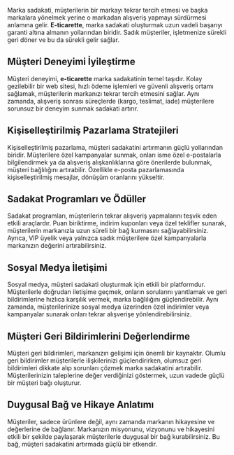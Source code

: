 Marka sadakati, müşterilerin bir markayı tekrar tercih etmesi ve başka markalara yönelmek yerine o markadan alışveriş yapmayı sürdürmesi anlamına gelir. <strong>E-ticarette</strong>, marka sadakati oluşturmak uzun vadeli başarıyı garanti altına almanın yollarından biridir. Sadık müşteriler, işletmenize sürekli geri döner ve bu da sürekli gelir sağlar.

## Müşteri Deneyimi İyileştirme

Müşteri deneyimi, <strong>e-ticarette</strong> marka sadakatinin temel taşıdır. Kolay gezilebilir bir web sitesi, hızlı ödeme işlemleri ve güvenli alışveriş ortamı sağlamak, müşterilerin markanızı tekrar tercih etmesini sağlar. Aynı zamanda, alışveriş sonrası süreçlerde (kargo, teslimat, iade) müşterilere sorunsuz bir deneyim sunmak sadakati artırır.

## Kişiselleştirilmiş Pazarlama Stratejileri

Kişiselleştirilmiş pazarlama, müşteri sadakatini artırmanın güçlü yollarından biridir. Müşterilere özel kampanyalar sunmak, onları isme özel e-postalarla bilgilendirmek ya da alışveriş alışkanlıklarına göre önerilerde bulunmak, müşteri bağlılığını artırabilir. Özellikle e-posta pazarlamasında kişiselleştirilmiş mesajlar, dönüşüm oranlarını yükseltir.

## Sadakat Programları ve Ödüller

Sadakat programları, müşterilerin tekrar alışveriş yapmalarını teşvik eden etkili araçlardır. Puan biriktirme, indirim kuponları veya özel teklifler sunarak, müşterilerin markanızla uzun süreli bir bağ kurmasını sağlayabilirsiniz. Ayrıca, VIP üyelik veya yalnızca sadık müşterilere özel kampanyalarla markanızın değerini artırabilirsiniz.

## Sosyal Medya İletişimi

Sosyal medya, müşteri sadakati oluşturmak için etkili bir platformdur. Müşterilerle doğrudan iletişime geçmek, onların sorularını yanıtlamak ve geri bildirimlerine hızlıca karşılık vermek, marka bağlılığını güçlendirebilir. Aynı zamanda, müşterilerinize sosyal medya üzerinden özel indirimler veya kampanyalar sunarak onları tekrar alışverişe yönlendirebilirsiniz.

## Müşteri Geri Bildirimlerini Değerlendirme

Müşteri geri bildirimleri, markanızın gelişimi için önemli bir kaynaktır. Olumlu geri bildirimler müşterilerle ilişkilerinizi güçlendirirken, olumsuz geri bildirimleri dikkate alıp sorunları çözmek marka sadakatini artırabilir. Müşterilerinizin taleplerine değer verdiğinizi göstermek, uzun vadede güçlü bir müşteri bağı oluşturur.

## Duygusal Bağ ve Hikaye Anlatımı

Müşteriler, sadece ürünlere değil, aynı zamanda markanın hikayesine ve değerlerine de bağlanır. Markanızın misyonunu, vizyonunu ve hikayesini etkili bir şekilde paylaşarak müşterilerle duygusal bir bağ kurabilirsiniz. Bu bağ, müşteri sadakatini artırmada güçlü bir etkendir.
